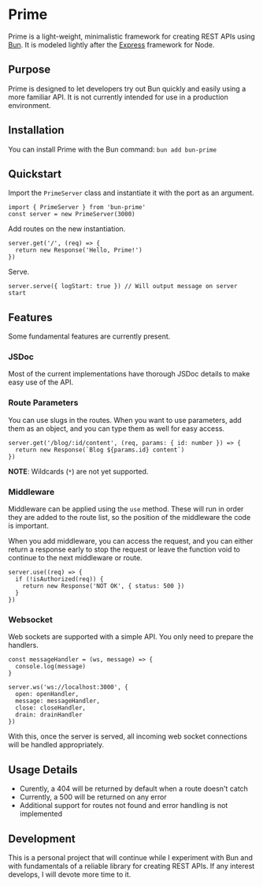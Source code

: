# Prime

Prime is a light-weight, minimalistic framework for creating REST APIs using
[Bun](https://bun.sh/). It is modeled lightly after the
[Express](https://expressjs.com/) framework for Node.

## Purpose

Prime is designed to let developers try out Bun quickly and easily using a more
familiar API. It is not currently intended for use in a production environment.

## Installation

You can install Prime with the Bun command: `bun add bun-prime`

## Quickstart

Import the `PrimeServer` class and instantiate it with the port as an argument.

```
import { PrimeServer } from 'bun-prime'
const server = new PrimeServer(3000)
```

Add routes on the new instantiation.

```
server.get('/', (req) => {
  return new Response('Hello, Prime!')
})
```

Serve.

```
server.serve({ logStart: true }) // Will output message on server start
```

## Features

Some fundamental features are currently present.

### JSDoc

Most of the current implementations have thorough JSDoc details to make easy use
of the API.

### Route Parameters

You can use slugs in the routes. When you want to use parameters, add them as an
object, and you can type them as well for easy access.

```
server.get('/blog/:id/content', (req, params: { id: number }) => {
  return new Response(`Blog ${params.id} content`)
})
```

**NOTE**: Wildcards (`*`) are not yet supported.

### Middleware

Middleware can be applied using the `use` method. These will run in order they
are added to the route list, so the position of the middleware the code is
important.

When you add middleware, you can access the request, and you can either return a
response early to stop the request or leave the function void to continue to the
next middleware or route.

```
server.use((req) => {
  if (!isAuthorized(req)) {
    return new Response('NOT OK', { status: 500 })
  }
})
```

### Websocket

Web sockets are supported with a simple API. You only need to prepare the
handlers.

```
const messageHandler = (ws, message) => {
  console.log(message)
}

server.ws('ws://localhost:3000', {
  open: openHandler,
  message: messageHandler,
  close: closeHandler,
  drain: drainHandler
})
```

With this, once the server is served, all incoming web socket connections will
be handled appropriately.

## Usage Details

- Curently, a 404 will be returned by default when a route doesn't catch
- Currently, a 500 will be returned on any error
- Additional support for routes not found and error handling is not implemented

## Development

This is a personal project that will continue while I experiment with Bun and
with fundamentals of a reliable library for creating REST APIs. If any interest
develops, I will devote more time to it.
